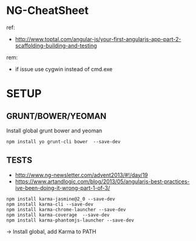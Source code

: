 NG-CheatSheet
=====================
ref:
- http://www.toptal.com/angular-js/your-first-angularjs-app-part-2-scaffolding-building-and-testing

rem:
- if issue use cygwin instead of cmd.exe

SETUP
=====

GRUNT/BOWER/YEOMAN
------------------

Install global grunt bower and yeoman

```
npm install yo grunt-cli bower  --save-dev

```

TESTS
-----
- http://www.ng-newsletter.com/advent2013/#!/day/19
- https://www.artandlogic.com/blog/2013/05/angularjs-best-practices-ive-been-doing-it-wrong-part-1-of-3/

```
npm install karma-jasmine@2_0 --save-dev
npm install karma-cli --save-dev
npm install karma-chrome-launcher --save-dev
npm install karma-coverage  --save-dev
npm install karma-phantomjs-launcher --save-dev
```

-> Install global, add Karma to PATH


